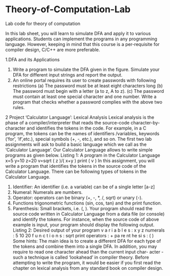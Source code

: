 # Theory-of-Computation-Lab
Lab code for theory of computation


In this lab sheet, you will learn to simulate DFA and apply it to various applications. Students can
implement the programs in any programming language. However, keeping in mind that this course is a
per-requisite for compiler design, C/C++ are more preferable.

1.DFA and its Applications
1. Write a program to simulate the DFA given in the figure. Simulate your DFA for different input strings
and report the output.
2. An online portal requires its user to create passwords with following restrictions
(a) The password must be at least eight characters long
(b) The password must begin with a letter (a to z, A to z).
(c) The password must contain at least one special character and one number.
Write a program that checks whether a password complies with the above two rules.

2
Project ‘Calculator Language’: Lexical Analysis
Lexical analysis is the phase of a compiler/interpreter that reads the source-code character-by-character and
identifies the tokens in the code. For example, in a C program, the tokens can be the names of identifiers
/variables, keywords (‘for’, ‘if’,etc.), special symbols (+, -, etc.), and so on. The first two lab assignments
will ask to build a basic language which we call as the ‘Calculator Language’. Our Calculator Language
allows to write simple programs as given below.
Listing 1: A program in the Calculator Language
x=5
y=10
z=20
v=sqrt ( z )/( x+y )
print ( v )
In this assignment, you will write a program that identifies the tokens in the source code of the Calculator
Language. There can be following types of tokens in the Calculator Language.
1. Identifier: An identifier (i.e. a variable) can be of a single letter [a-z]
2. Numeral: Numerals are numbers.
3. Operator: operators can be binary (+, -, *, /, sqrt) or unary (-).
4. Functions trigonometric functions (sin, cos, tan) and the print function.
5. Parenthesis: Small brackets, i.e. (, ).
Your program should read the source code written in Calculator Language from a data file (or console)
and identify the tokens. For instance, when the source code of above example is input, your program should
display the following output.
Listing 2: Desired output of your program
v a r i a b l e s :
x y z
numerals :
5 10 20
f u n c t i o n s :
sqrt
print
operators : +
pa re nt he si s :
(
)
Some hints: The main idea is to create a different DFA for each type of the tokens and combine them
into a single DFA. In addition, you may require to read one character ahead than the current input char-
acter - such a technique is called ‘lookahead’ in compiler theory. Before attempting to write the program,
it would be easier if you first read the chapter on lexical analysis from any standard book on compiler design.
